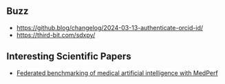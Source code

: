 ## Buzz


- https://github.blog/changelog/2024-03-13-authenticate-orcid-id/
- https://third-bit.com/sdxpy/


## Interesting Scientific Papers

- [Federated benchmarking of medical artificial intelligence with MedPerf](https://www.nature.com/articles/s42256-023-00652-2)
